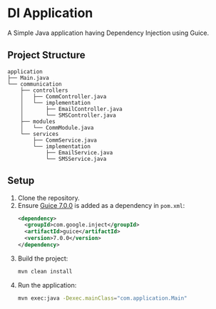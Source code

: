 # DI Application

A Simple Java application having Dependency Injection using Guice.

## Project Structure
```
application
├── Main.java
└── communication
    ├── controllers
    │   ├── CommController.java
    │   └── implementation
    │       ├── EmailController.java
    │       └── SMSController.java
    ├── modules
    │   └── CommModule.java
    └── services
        ├── CommService.java
        └── implementation
            ├── EmailService.java
            └── SMSService.java
```

## Setup
1. Clone the repository.
2. Ensure [Guice 7.0.0](https://mvnrepository.com/artifact/com.google.inject/guice/7.0.0) is added as a dependency in `pom.xml`:
   ```xml
   <dependency>
     <groupId>com.google.inject</groupId>
     <artifactId>guice</artifactId>
     <version>7.0.0</version>
   </dependency>
   ```
3. Build the project:
   ```sh
   mvn clean install
   ```
4. Run the application:
   ```sh
   mvn exec:java -Dexec.mainClass="com.application.Main"
   ```

